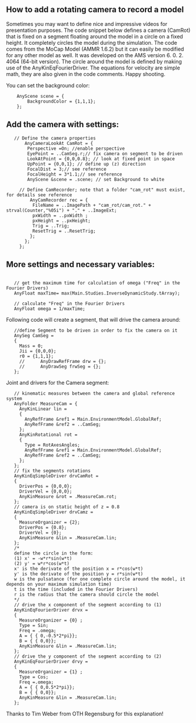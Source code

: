 ## How to add a rotating camera to record a model

Sometimes you may want to define nice and impressive videos for presentation purposes. The code snippet below defines a camera (CamRot) that is fixed on a segment floating around the model in a circle on a fixed height. It completely circles the model during the simulation. The code comes from the MoCap Model (AMMR 1.6.2) but it can easily be modified for any other model as well. It was developed on the AMS version 6. 0. 2. 4064 (64-bit version). The circle around the model is defined by making use of the AnyKinEqFourierDriver. The equations for velocity are simple math, they are also given in the code comments. Happy shooting.

You can set the background color:

```
    AnyScene scene = {
        BackgroundColor = {1,1,1};
    };
```

## Add the camera with settings:
```
   // Define the camera properties  
       AnyCameraLookAt CamRot = {
        Perspective =On; //enable perspective
        EyePoint = ..CamSeg.r;// fix camera on segment to be driven
        LookAtPoint = {0,0,0.8}; // look at fixed point in space
        UpPoint = {0,0,1}; // define up (z) direction
        FocalDist = 3;// see reference
        FocalHeight = 3*1.1;// see reference
        AnyScene &scene = .scene; // set Background to white
  
     // Define CamRecorder; note that a folder "cam_rot" must exist, for details see reference     
         AnyCamRecorder rec = {
          FileName = ..ImagePath + "cam_rot/cam_rot." + strval(Counter,"%05i") + "." + ..ImageExt;
          pxWidth = ..pxWidth ;
          pxHeight = ..pxHeight;
          Trig = ..Trig;
          ResetTrig = ..ResetTrig;
         };
       };
     };
```

## More settings and necessary variables:
```

   // get the maximum time for calculation of omega ("Freq" in the Fourier Drivers)
   AnyFloat maxTime= max(Main.Studies.InverseDynamicStudy.tArray);
```

```
   // calculate "Freq" in the Fourier Drivers
   AnyFloat omega = 1/maxTime;
```

Following code will create a segment, that will drive the camera around:

```
   //define Segment to be driven in order to fix the camera on it
   AnySeg CamSeg = 
   {
     Mass = 0;
     Jii = {0,0,0};
     r0 = {1,1,1};
     //      AnyDrawRefFrame drw = {};
     //      AnyDrawSeg frwSeg = {};
   };
```

Joint and drivers for the Camera segment:

```
   // kinematic measures between the camera and global reference system
   AnyFolder MeasureCam = {
     AnyKinLinear lin = 
     {
       AnyRefFrame &ref1 = Main.EnvironmentModel.GlobalRef;
       AnyRefFrame &ref2 = ..CamSeg;
     };
     AnyKinRotational rot = 
     {
       Type = RotAxesAngles;
       AnyRefFrame &ref1 = Main.EnvironmentModel.GlobalRef;
       AnyRefFrame &ref2 = ..CamSeg;
     };
   };
   // fix the segments rotations
   AnyKinEqSimpleDriver drvCamRot = 
   {
     DriverPos = {0,0,0};
     DriverVel = {0,0,0};
     AnyKinMeasure &rot = .MeasureCam.rot;
   };
   // camera is on static height of z = 0.8
   AnyKinEqSimpleDriver drvCamz = 
   {
     MeasureOrganizer = {2};
     DriverPos = {0.8};
     DriverVel = {0};
     AnyKinMeasure &lin = .MeasureCam.lin;
   };
   /* 
   define the circle in the form: 
   (1) x' = -w*r*sin(w*t)
   (2) y' = w*r*cos(w*t)
   x' is the derivate of the position x = r*cos(w*t)
   y' is the derivate of the position y = r*sin(w*t)
   w is the pulsatance (for one complete circle around the model, it depends on your maximum simulation time)
   t is the time (included in the Fourier Drivers)
   r is the radius that the camera should circle the model
   */
   // drive the x component of the segment according to (1)
   AnyKinEqFourierDriver drvx = 
   {
     MeasureOrganizer = {0} ;
     Type = Sin;
     Freq = .omega;
     A = { { 0,-0.5*2*pi}};
     B = { { 0,0}};
     AnyKinMeasure &lin = .MeasureCam.lin;
   };
   // drive the y component of the segment according to (2)
   AnyKinEqFourierDriver drvy = 
   {
     MeasureOrganizer = {1} ;
     Type = Cos;
     Freq =.omega;
     A = { { 0,0.5*2*pi}};
     B = { { 0,0}};
     AnyKinMeasure &lin = .MeasureCam.lin;
   };
```

Thanks to Tim Weber from OTH Regensburg for this explanation!